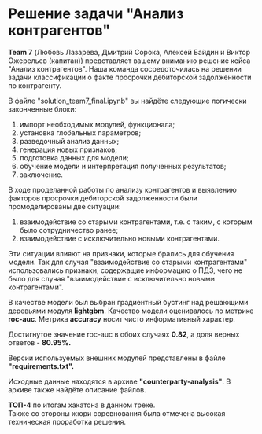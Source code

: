 <h1>Решение задачи "Анализ контрагентов"</h1>

**Team 7** (Любовь Лазарева, Дмитрий Сорока, Алексей Байдин и Виктор Ожерельев (капитан)) представляет вашему вниманию решение кейса "Анализ контрагентов". Наша команда сосредоточилась на решении задачи классификации о факте просрочки дебиторской задолженности по контрагенту.

В файле "solution_team7_final.ipynb" вы найдёте следующие логически законченные блоки:
1) импорт необходимых модулей, функционала;
2) установка глобальных параметров;
3) разведочный анализ данных;
4) генерация новых признаков;
5) подготовка данных для модели;
6) обучение модели и интерпретация полученных результатов;
7) заключение.

В ходе проделанной работы по анализу контрагентов и выявлению факторов просрочки дебиторской задолженности были промоделированы две ситуации:
1) взаимодействие со старыми контрагентами, т.е. с таким, с которым было сотрудничество ранее;
2) взаимодействие с исключительно новыми контрагентами.

Эти ситуации влияют на признаки, которые брались для обучения модели. Так для случая "взаимодействие со старыми контрагентами" использовались признаки, содержащие информацию о ПДЗ, чего не было для случая "взаимодействие с исключительно новыми контрагентами".

В качестве модели был выбран градиентный бустинг над решающими деревьями модуля **lightgbm**. Качество модели оценивалось по метрике **roc-auc**. Метрика **accuracy** носит чисто информативный характер. 

Достигнутое значение roc-auc в обоих случаях **0.82**, а доля верных ответов - **80.95%.**

Версии используемых  внешних модулей представлены в файле **"requirements.txt".**

Исходные данные находятся в архиве **"counterparty-analysis"**. В архиве также найдёте описание файлов.

**ТОП-4** по итогам хакатона в данном треке.  
Также со стороны жюри соревнования была отмечена высокая техническая проработка решения.
